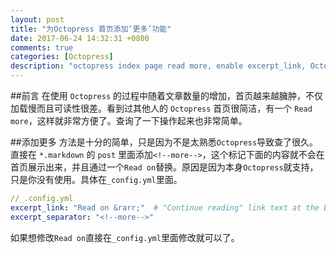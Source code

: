 ```yaml
---
layout: post
title: "为Octopress 首页添加‘更多’功能"
date: 2017-06-24 14:32:31 +0800
comments: true
categories: [Octopress]
description: "octopress index page read more, enable excerpt_link, Octopress 首页 更多，Octopress 首页简介，Octopress 首页文章描述，Octopress 首页显示文章简介，Octopress home display article description"
---
```

##前言
在使用 `Octopress` 的过程中随着文章数量的增加，首页越来越臃肿，不仅加载慢而且可读性很差。看到过其他人的 `Octopress` 首页很简洁，有一个 `Read more`，这样就非常方便了。查询了一下操作起来也非常简单。

##添加更多
方法是十分的简单，只是因为不是太熟悉`Octopress`导致查了很久。直接在 `*.markdown` 的 `post` 里面添加`<!--more-->`，这个标记下面的内容就不会在首页展示出来，并且通过一个`Read on`替换。原因是因为本身`Octopress`就支持，只是你没有使用。具体在`_config.yml`里面。
```yml _.config.yml
//_.config.yml
excerpt_link: "Read on &rarr;"  # "Continue reading" link text at the bottom of excerpted articles
excerpt_separator: "<!--more-->"
```
如果想修改`Read on`直接在`_config.yml`里面修改就可以了。
